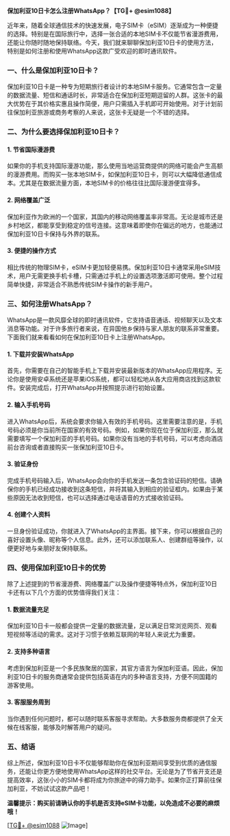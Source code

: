 **保加利亚10日卡怎么注册WhatsApp？【TG💪+ @esim1088】**

近年来，随着全球通信技术的快速发展，电子SIM卡（eSIM）逐渐成为一种便捷的选择。特别是在国际旅行中，选择一张合适的本地SIM卡不仅能节省漫游费用，还能让你随时随地保持联络。今天，我们就来聊聊保加利亚10日卡的使用方法，特别是如何注册和使用WhatsApp这款广受欢迎的即时通讯软件。

### 一、什么是保加利亚10日卡？

保加利亚10日卡是一种专为短期旅行者设计的本地SIM卡服务。它通常包含一定量的数据流量、短信和通话时长，非常适合在保加利亚短期逗留的人群。这张卡的最大优势在于其价格实惠且操作简便，用户只需插入手机即可开始使用。对于计划前往保加利亚旅游或商务考察的人来说，这张卡无疑是一个不错的选择。

### 二、为什么要选择保加利亚10日卡？

#### 1. 节省国际漫游费

如果你的手机支持国际漫游功能，那么使用当地运营商提供的网络可能会产生高额的漫游费用。而购买一张本地SIM卡，如保加利亚10日卡，则可以大幅降低通信成本。尤其是在数据流量方面，本地SIM卡的价格往往比国际漫游便宜得多。

#### 2. 网络覆盖广泛

保加利亚作为欧洲的一个国家，其国内的移动网络覆盖率非常高。无论是城市还是乡村地区，都能享受到稳定的信号连接。这意味着即使你在偏远的地方，也能通过保加利亚10日卡保持与外界的联系。

#### 3. 便捷的操作方式

相比传统的物理SIM卡，eSIM卡更加轻便易携。保加利亚10日卡通常采用eSIM技术，用户无需更换手机卡槽，只需通过手机上的设置选项激活即可使用。整个过程简单快捷，非常适合不熟悉传统SIM卡操作的新手用户。

### 三、如何注册WhatsApp？

WhatsApp是一款风靡全球的即时通讯软件，它支持语音通话、视频聊天以及文本消息等功能。对于许多旅行者来说，在异国他乡保持与家人朋友的联系非常重要。下面我们就来看看如何在保加利亚10日卡上注册WhatsApp。

#### 1. 下载并安装WhatsApp

首先，你需要在自己的智能手机上下载并安装最新版本的WhatsApp应用程序。无论你是使用安卓系统还是苹果iOS系统，都可以轻松地从各大应用商店找到这款软件。安装完成后，打开WhatsApp并按照提示进行初始设置。

#### 2. 输入手机号码

进入WhatsApp后，系统会要求你输入有效的手机号码。这里需要注意的是，手机号码必须是你当前所在国家的有效号码。例如，如果你现在位于保加利亚，那么就需要填写一个保加利亚的手机号码。如果你没有当地的手机号码，可以考虑向酒店前台咨询或者直接购买一张保加利亚10日卡。

#### 3. 验证身份

完成手机号码输入后，WhatsApp会向你的手机发送一条包含验证码的短信。请确保你的手机已经成功接收到这条短信，并将其输入到相应的验证框内。如果由于某些原因无法收到短信，也可以选择通过电话语音的方式接收验证码。

#### 4. 创建个人资料

一旦身份验证成功，你就进入了WhatsApp的主界面。接下来，你可以根据自己的喜好设置头像、昵称等个人信息。此外，还可以添加联系人、创建群组等操作，以便更好地与亲朋好友保持联系。

### 四、使用保加利亚10日卡的优势

除了上述提到的节省漫游费、网络覆盖广以及操作便捷等特点外，保加利亚10日卡还有以下几个方面的优势值得我们关注：

#### 1. 数据流量充足

保加利亚10日卡一般都会提供一定量的数据流量，足以满足日常浏览网页、观看短视频等活动的需求。这对于习惯于依赖互联网的年轻人来说尤为重要。

#### 2. 支持多种语言

考虑到保加利亚是一个多民族聚居的国家，其官方语言为保加利亚语。因此，保加利亚10日卡的服务商通常会提供包括英语在内的多种语言支持，方便不同国籍的游客使用。

#### 3. 客服服务周到

当你遇到任何问题时，都可以随时联系客服寻求帮助。大多数服务商都提供了全天候在线客服，能够及时解答用户的疑问。

### 五、结语

综上所述，保加利亚10日卡不仅能够帮助你在保加利亚期间享受到优质的通信服务，还能让你更方便地使用WhatsApp这样的社交平台。无论是为了节省开支还是提高效率，这张小小的SIM卡都将成为你旅途中的得力助手。如果你正打算前往保加利亚，不妨试试这款产品吧！

**温馨提示：购买前请确认你的手机是否支持eSIM卡功能，以免造成不必要的麻烦哦！**

[[TG💪+ @esim1088](https://t.me/s/esim1088) ![Image](https://i.postimg.cc/4NQfJmqS/Snipaste-2025-05-13-00-14-12.png)]